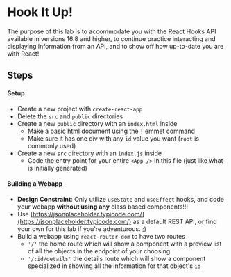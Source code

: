# Hook It Up!

The purpose of this lab is to accommodate you with the React Hooks API available in versions 16.8 and higher, to continue practice interacting and displaying information from an API, and to show off how up-to-date you are with React!

## Steps

#### Setup

-   Create a new project with  `create-react-app`
-   Delete the  `src`  and  `public`  directories
-   Create a new  `public`  directory with an  `index.html`  inside
    -   Make a basic html document using the  `!`  emmet command
    -   Make sure it has one div with any  `id`  value you want (`root`  is commonly used)
-   Create a new  `src`  directory with an  `index.js`  inside
    -   Code the entry point for your entire  `<App />`  in this file (just like what is initially generated)

#### Building a Webapp

-   **Design Constraint**: Only utilize  `useState`  and  `useEffect`  hooks, and code your webapp  **without using any**  class based components!!!
-   Use  [https://jsonplaceholder.typicode.com/](https://jsonplaceholder.typicode.com/)  as a default REST API, or find your own for this lab if you're adventurous. ;)
-   Build a webapp using  `react-router-dom`  to have two routes
    -   `'/'`  the home route which will show a component with a preview list of all the objects in the endpoint of your choosing
    -   `'/:id/details'`  the details route which will show a component specialized in showing all the information for that object's  `id`
